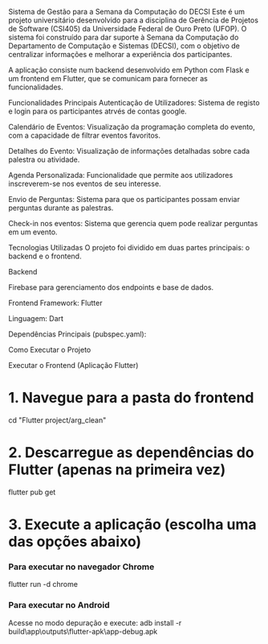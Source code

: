 Sistema de Gestão para a Semana da Computação do DECSI
Este é um projeto universitário desenvolvido para a disciplina de Gerência de Projetos de Software (CSI405) da Universidade Federal de Ouro Preto (UFOP). O sistema foi construído para dar suporte à Semana da Computação do Departamento de Computação e Sistemas (DECSI), com o objetivo de centralizar informações e melhorar a experiência dos participantes.

A aplicação consiste num backend desenvolvido em Python com Flask e um frontend em Flutter, que se comunicam para fornecer as funcionalidades.

Funcionalidades Principais
Autenticação de Utilizadores: Sistema de registo e login para os participantes atrvés de contas google.

Calendário de Eventos: Visualização da programação completa do evento, com a capacidade de filtrar eventos favoritos.

Detalhes do Evento: Visualização de informações detalhadas sobre cada palestra ou atividade.

Agenda Personalizada: Funcionalidade que permite aos utilizadores inscreverem-se nos eventos de seu interesse.

Envio de Perguntas: Sistema para que os participantes possam enviar perguntas durante as palestras.

Check-in nos eventos: Sistema que gerencia quem pode realizar perguntas em um evento.

Tecnologias Utilizadas
O projeto foi dividido em duas partes principais: o backend e o frontend.

Backend 

Firebase para gerenciamento dos endpoints e base de dados.

Frontend 
Framework: Flutter

Linguagem: Dart

Dependências Principais (pubspec.yaml):

Como Executar o Projeto

Executar o Frontend (Aplicação Flutter)

# 1. Navegue para a pasta do frontend
cd "Flutter project/arg_clean"

# 2. Descarregue as dependências do Flutter (apenas na primeira vez)
flutter pub get

# 3. Execute a aplicação (escolha uma das opções abaixo)

### Para executar no navegador Chrome
flutter run -d chrome

### Para executar no Android 

Acesse no modo depuração e execute:
adb install -r build\app\outputs\flutter-apk\app-debug.apk
